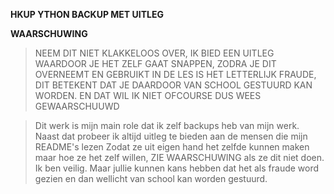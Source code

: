 **HKUP YTHON BACKUP MET UITLEG**

**WAARSCHUWING** 
> NEEM DIT NIET KLAKKELOOS OVER, IK BIED EEN UITLEG WAARDOOR JE HET ZELF GAAT SNAPPEN, ZODRA JE DIT OVERNEEMT 
EN GEBRUIKT IN DE LES IS HET LETTERLIJK FRAUDE, DIT BETEKENT DAT JE DAARDOOR VAN SCHOOL GESTUURD KAN WORDEN. 
EN DAT WIL IK NIET OFCOURSE DUS WEES GEWAARSCHUUWD

> Dit werk is mijn main role dat ik zelf backups heb van mijn werk. Naast dat probeer ik altijd uitleg te bieden aan de mensen die mijn README's lezen
Zodat ze uit eigen hand het zelfde kunnen maken maar hoe ze het zelf willen, ZIE WAARSCHUWING als ze dit niet doen. Ik ben veilig. Maar jullie kunnen kans hebben dat het als 
fraude word gezien en dan wellicht van school kan worden gestuurd.
